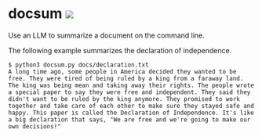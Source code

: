 # docsum ![](https://github.com/Jamesduongrx/docsum/actions/workflows/test.yml/badge.svg)
Use an LLM to summarize a document on the command line.

The following example summarizes the declaration of independence.

```
$ python3 docsum.py docs/declaration.txt
A long time ago, some people in America decided they wanted to be free. They were tired of being ruled by a king from a faraway land. The king was being mean and taking away their rights. The people wrote a special paper to say they were free and independent. They said they didn't want to be ruled by the king anymore. They promised to work together and take care of each other to make sure they stayed safe and happy. This paper is called the Declaration of Independence. It's like a big declaration that says, "We are free and we're going to make our own decisions!"
```
